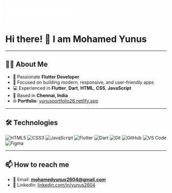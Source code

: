 <!-- Banner -->
![Banner](banner.svg) 
<!-- Replace with the actual link to your animated banner -->

# Hi there! 👋 I am Mohamed Yunus

---

## 👨‍💻 About Me
- 🌟 Passionate **Flutter Developer**  
- 🎯 Focused on building modern, responsive, and user-friendly apps  
- 💻 Experienced in **Flutter**, **Dart**, **HTML**, **CSS**, **JavaScript**  
- 📍 Based in **Chennai, India**  
- 🌐 **Portfolio**: [yunusportfolio26.netlify.app](https://yunusportfolio26.netlify.app/)  

---

## 🛠 Technologies

![HTML5](https://img.shields.io/badge/-HTML5-E34F26?logo=html5&logoColor=white)
![CSS3](https://img.shields.io/badge/-CSS3-1572B6?logo=css3&logoColor=white)
![JavaScript](https://img.shields.io/badge/-JavaScript-F7DF1E?logo=javascript&logoColor=black)
![Flutter](https://img.shields.io/badge/-Flutter-02569B?logo=flutter&logoColor=white)
![Dart](https://img.shields.io/badge/-Dart-0175C2?logo=dart&logoColor=white)
![Git](https://img.shields.io/badge/-Git-F05032?logo=git&logoColor=white)
![GitHub](https://img.shields.io/badge/-GitHub-181717?logo=github&logoColor=white)
![VS Code](https://img.shields.io/badge/-VS%20Code-007ACC?logo=visual-studio-code&logoColor=white)
![Figma](https://img.shields.io/badge/-Figma-F24E1E?logo=figma&logoColor=white)

---

## 📫 How to reach me
- 📧 Email: **mohamedyunus2604@gmail.com**  
- 💼 LinkedIn: [linkedin.com/in/yunus2604](https://www.linkedin.com/in/yunus2604/)
